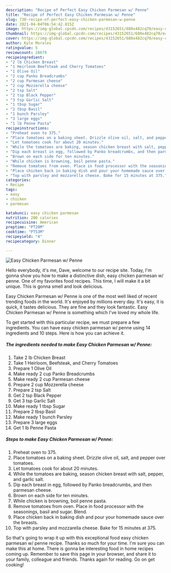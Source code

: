 ```yaml
---
description: "Recipe of Perfect Easy Chicken Parmesan w/ Penne"
title: "Recipe of Perfect Easy Chicken Parmesan w/ Penne"
slug: 730-recipe-of-perfect-easy-chicken-parmesan-w-penne
date: 2021-04-04T06:54:42.815Z
image: https://img-global.cpcdn.com/recipes/43152651/680x482cq70/easy-chicken-parmesan-w-penne-recipe-main-photo.jpg
thumbnail: https://img-global.cpcdn.com/recipes/43152651/680x482cq70/easy-chicken-parmesan-w-penne-recipe-main-photo.jpg
cover: https://img-global.cpcdn.com/recipes/43152651/680x482cq70/easy-chicken-parmesan-w-penne-recipe-main-photo.jpg
author: Kyle Morales
ratingvalue: 5
reviewcount: 28679
recipeingredient:
- "2 lb Chicken Breast"
- "1 Heirloom Beefsteak and Cherry Tomatoes"
- "1 Olive Oil"
- "2 cup Panko Breadcrumbs"
- "2 cup Parmesan cheese"
- "2 cup Mozzerella cheese"
- "2 tsp Salt"
- "2 tsp Black Pepper"
- "3 tsp Garlic Salt"
- "1 tbsp Sugar"
- "2 tbsp Basil"
- "1 bunch Parsley"
- "3 large eggs"
- "1 lb Penne Pasta"
recipeinstructions:
- "Preheat oven to 375."
- "Place tomatoes on a baking sheet. Drizzle olive oil, salt, and pepper over tomatoes."
- "Let tomatoes cook for about 20 minutes."
- "While the tomatoes are baking, season chicken breast with salt, pepper, and garlic salt."
- "Dip each breast in egg, followed by Panko breadcrumbs, and then parmesan cheese."
- "Brown on each side for ten minutes."
- "While chicken is browning, boil penne pasta."
- "Remove tomatoes from oven. Place in food processor with the seasonings, basil and sugar. Blend."
- "Place chicken back in baking dish and pour your homemade sauce over the breasts."
- "Top with parsley and mozzarella cheese. Bake for 15 minutes at 375."
categories:
- Recipe
tags:
- easy
- chicken
- parmesan

katakunci: easy chicken parmesan 
nutrition: 200 calories
recipecuisine: American
preptime: "PT20M"
cooktime: "PT53M"
recipeyield: "4"
recipecategory: Dinner

---
```



![Easy Chicken Parmesan w/ Penne](https://img-global.cpcdn.com/recipes/43152651/680x482cq70/easy-chicken-parmesan-w-penne-recipe-main-photo.jpg)

Hello everybody, it's me, Dave, welcome to our recipe site. Today, I'm gonna show you how to make a distinctive dish, easy chicken parmesan w/ penne. One of my favorites food recipes. This time, I will make it a bit unique. This is gonna smell and look delicious.

Easy Chicken Parmesan w/ Penne is one of the most well liked of recent trending foods in the world. It's enjoyed by millions every day. It's easy, it is quick, it tastes delicious. They are fine and they look fantastic. Easy Chicken Parmesan w/ Penne is something which I've loved my whole life.




To get started with this particular recipe, we must prepare a few ingredients. You can have easy chicken parmesan w/ penne using 14 ingredients and 10 steps. Here is how you can achieve it.

<!--inarticleads1-->

##### The ingredients needed to make Easy Chicken Parmesan w/ Penne:

1. Take 2 lb Chicken Breast
1. Take 1 Heirloom, Beefsteak, and Cherry Tomatoes
1. Prepare 1 Olive Oil
1. Make ready 2 cup Panko Breadcrumbs
1. Make ready 2 cup Parmesan cheese
1. Prepare 2 cup Mozzerella cheese
1. Prepare 2 tsp Salt
1. Get 2 tsp Black Pepper
1. Get 3 tsp Garlic Salt
1. Make ready 1 tbsp Sugar
1. Prepare 2 tbsp Basil
1. Make ready 1 bunch Parsley
1. Prepare 3 large eggs
1. Get 1 lb Penne Pasta




<!--inarticleads2-->

##### Steps to make Easy Chicken Parmesan w/ Penne:

1. Preheat oven to 375.
1. Place tomatoes on a baking sheet. Drizzle olive oil, salt, and pepper over tomatoes.
1. Let tomatoes cook for about 20 minutes.
1. While the tomatoes are baking, season chicken breast with salt, pepper, and garlic salt.
1. Dip each breast in egg, followed by Panko breadcrumbs, and then parmesan cheese.
1. Brown on each side for ten minutes.
1. While chicken is browning, boil penne pasta.
1. Remove tomatoes from oven. Place in food processor with the seasonings, basil and sugar. Blend.
1. Place chicken back in baking dish and pour your homemade sauce over the breasts.
1. Top with parsley and mozzarella cheese. Bake for 15 minutes at 375.




So that's going to wrap it up with this exceptional food easy chicken parmesan w/ penne recipe. Thanks so much for your time. I'm sure you can make this at home. There is gonna be interesting food in home recipes coming up. Remember to save this page in your browser, and share it to your family, colleague and friends. Thanks again for reading. Go on get cooking!
